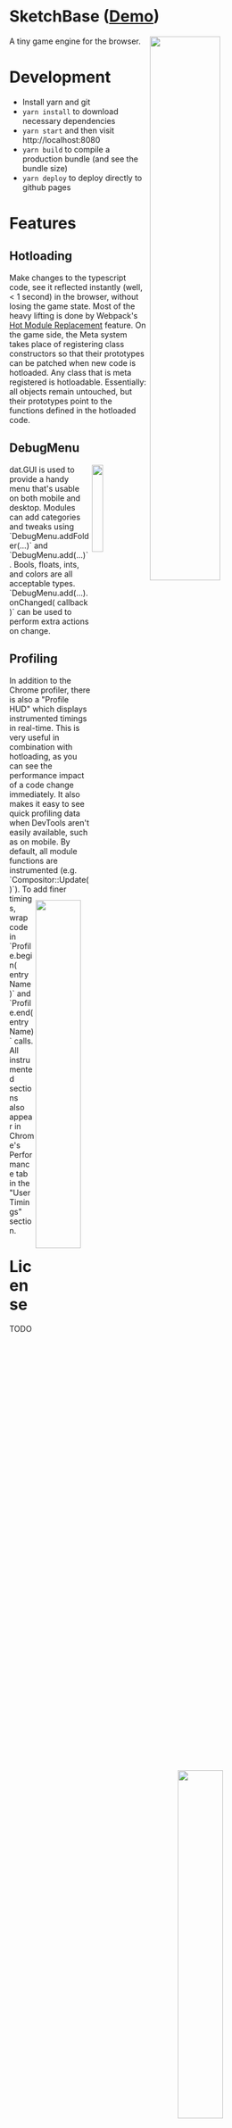 SketchBase ([Demo](https://themikelester.github.io/SketchBase))
================

<img src="https://user-images.githubusercontent.com/667526/100838429-82f20480-34c6-11eb-9451-56e8c0c933e1.png" width="50%" align="right" />

A tiny game engine for the browser.

Development
=======

* Install yarn and git
* `yarn install` to download necessary dependencies
* `yarn start` and then visit http://localhost:8080
* `yarn build` to compile a production bundle (and see the bundle size)
* `yarn deploy` to deploy directly to github pages

Features
=====

Hotloading
----------
Make changes to the typescript code, see it reflected instantly (well, < 1 second) in the browser, without losing the game state. Most of the heavy lifting is done by Webpack's [Hot Module Replacement](https://webpack.js.org/concepts/hot-module-replacement/) feature. On the game side, the Meta system takes place of registering class constructors so that their prototypes can be patched when new code is hotloaded. Any class that is meta registered is hotloadable. Essentially: all objects remain untouched, but their prototypes point to the functions defined in the hotloaded code.

DebugMenu
---------
<img src="https://user-images.githubusercontent.com/667526/100840880-9c954b00-34ca-11eb-8521-26b549e9ed67.png" width="20%" align="right" />
dat.GUI is used to provide a handy menu that's usable on both mobile and desktop.
Modules can add categories and tweaks using `DebugMenu.addFolder(...)` and `DebugMenu.add(...)`. 
Bools, floats, ints, and colors are all acceptable types. `DebugMenu.add(...).onChanged( callback )` can be used to perform extra actions on change.

Profiling
---------
<img src="https://user-images.githubusercontent.com/667526/100838104-f6dfdd00-34c5-11eb-87a4-650bf2e324a7.png" width="40%" align="right" />
In addition to the Chrome profiler, there is also a "Profile HUD" which displays instrumented timings in real-time.
This is very useful in combination with hotloading, as you can see the performance impact of a code change immediately. 
It also makes it easy to see quick profiling data when DevTools aren't easily available, such as on mobile.
By default, all module functions are instrumented (e.g. `Compositor::Update()`). To add finer timings, wrap code in 
`Profile.begin( entryName )` and `Profile.end( entryName)` calls. 

<img src="https://user-images.githubusercontent.com/667526/100840779-7d96b900-34ca-11eb-9bb9-dd69bcf1455b.png" width="40%" align="right" />
All instrumented sections also appear in Chrome's 
Performance tab in the "User Timings" section. 

License
=======
TODO